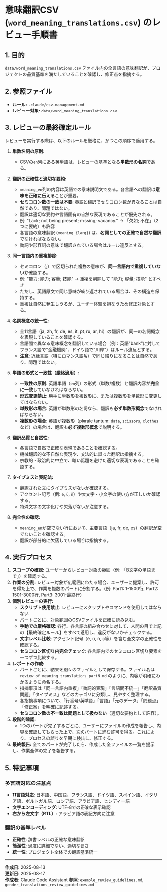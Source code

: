 # 意味翻訳CSV (`word_meaning_translations.csv`) のレビュー手順書

## 1. 目的

`data/word_meaning_translations.csv` ファイル内の全言語の意味翻訳が、プロジェクトの品質基準を満たしていることを確認し、修正点を指摘する。

## 2. 参照ファイル

- **ルール:** `.claude/csv-management.md`
- **レビュー対象:** `data/word_meaning_translations.csv`

## 3. レビューの最終確定ルール

レビューを実行する際は、以下のルールを厳格に、かつこの順序で適用する。

1.  **単数名詞の原則:**
    - CSVの`en`列にある英単語は、レビューの基準となる**単数形の名詞**である。

2.  **翻訳の正確性と適切な要約:**
    - `meaning_en`列の内容は英語での意味説明文である。各言語への翻訳は**意味を正確に伝える**ことが重要。
    - **セミコロン数の一致は不要**: 英語と翻訳でセミコロン数が異なることは自然であり、問題ではない。
    - 翻訳は適切な要約や言語固有の自然な表現であることが優先される。
    - 例: "Lack; not being present; missing; vacancy." → 「欠如; 不在」（2つに要約）も許容
    - 各言語の意味翻訳 (`meaning_{lang}`) は、**名詞としての正確で自然な翻訳**でなければならない。
    - 動詞や形容詞の意味で翻訳されている場合はルール違反とする。

3.  **同一言語内の重複排除:**
    - セミコロン（;）で区切られた複数の意味が、**同一言語内で重複していないか**確認する。
    - 例: "能力; 能力; 容量; 技能" → 重複を削除して "能力; 容量; 技能" とすべき
    - ただし、英語原文で同じ意味が繰り返されている場合は、その構造を保持する。
    - 重複は自然に発生しうるが、ユーザー体験を損なうため修正対象とする。

4.  **名詞概念の統一性:**
    - 全11言語（ja, zh, fr, de, es, it, pt, ru, ar, hi）の翻訳が、同一の名詞概念を表現していることを確認する。
    - 言語間で異なる意味概念を翻訳している場合（例：英語"bank"に対してフランス語で"金融機関"、ドイツ語で"川岸"）はルール違反とする。
    - **注意**: 近縁言語（特にロマンス語系）で同じ綴りになることは自然であり、問題ではない。

5.  **単語の形式と一致性（厳格適用）:**
    - **一致性の原則**: 英語単語（`en`列）の形式（単数/複数）と翻訳内容が**完全に一致**していなければならない。
    - **形式変更禁止**: 勝手に単数形を複数形に、または複数形を単数形に変更してはならない。
    - **単数形の場合**: 英語が単数形の名詞なら、翻訳も**必ず単数形概念**でなければならない。
    - **複数形の場合**: 英語が複数形（plurale tantum: `data`, `scissors`, `clothes`など）の場合は、翻訳も**必ず複数形概念**で説明する。

6.  **翻訳品質と自然性:**
    - 各言語で自然で正確な表現であることを確認する。
    - 機械翻訳的な不自然な表現や、文法的に誤った翻訳は指摘する。
    - 宗教的・政治的に中立で、暗い話題を避けた適切な表現であることを確認する。

7.  **タイプミスと表記法:**
    - 翻訳された文にタイプミスがないか確認する。
    - アクセント記号（例: `é`, `ü`, `ñ`）や大文字・小文字の使い方が正しいか確認する。
    - 特殊文字の文字化けや欠落がないか注意する。

8.  **完全性の確認:**
    - `meaning_en`が空でない行において、主要言語（ja, fr, de, es）の翻訳が空でないことを確認する。
    - 翻訳が部分的に欠落している場合は指摘する。

## 4. 実行プロセス

1.  **スコープの確認:** ユーザーからレビュー対象の範囲（例: 「B文字の単語まで」）を確認する。
2.  **作業の分割:** レビュー対象が広範囲にわたる場合、ユーザーに提案し、許可を得た上で、作業を複数のパートに分割する。（例: Part1: 1-1500行, Part2: 1501-3000行, Part3: 3001-最終行）
3.  **個別レビューの実行:**
    - **スクリプト使用禁止**: レビューにスクリプトやコマンドを使用してはならない
    - パートごとに、対象範囲のCSVファイルを正確に読み込む。
    - **手動での厳格確認**: 各行、各言語の組み合わせに対して、人間の目で上記の【最終確定ルール】をすべて適用し、違反がないかチェックする。
    - **文字レベル比較**: アクセント記号（é, ü, ñ, ç等）を含む全文字の正確性を確認する。
    - **セミコロン区切り内完全チェック**: 各言語内でのセミコロン区切り要素を一つずつ比較する。
4.  **レポートの作成:**
    - パートごとに、結果を別々のファイルとして保存する。ファイル名は `review_of_meaning_translations_partN.md` のように、内容が明確にわかるように命名する。
    - 指摘事項は「同一言語内重複」「動詞的表現」「言語間不統一」「翻訳品質問題」「タイプミス」などのカテゴリに分類し、見やすく整理する。
    - 各指摘事項について、「行番号/英単語」「言語」「元のデータ」「問題点」「修正案」を明確に記述する。
    - **セミコロン数の不一致は問題として扱わない**（適切な要約として許容）。
5.  **段階的確認:**
    - 1つのパートが完了するごとに、ユーザーにファイルの作成を報告し、内容を確認してもらった上で、次のパートに進む許可を得る。これにより、プロセスの誤りを早期に検出し、修正する。
6.  **最終報告:** 全てのパートが完了したら、作成した全ファイルの一覧を提示し、作業全体の完了を報告する。

## 5. 特記事項

### 多言語対応の注意点
- **11言語対応**: 日本語、中国語、フランス語、ドイツ語、スペイン語、イタリア語、ポルトガル語、ロシア語、アラビア語、ヒンディー語
- **文字エンコーディング**: UTF-8での正確な表示確認
- **右から左文字（RTL）**: アラビア語の表記方向に注意

### 翻訳の基準レベル
- **正確性**: 辞書レベルの正確な意味翻訳
- **簡潔性**: 過度に詳細でない、適切な長さ
- **統一性**: プロジェクト全体での翻訳基準統一

---

**作成日**: 2025-08-13  
**更新日**: 2025-08-17  
**作成者**: Claude Code Assistant
**参照**: `example_review_guidelines.md`, `gender_translations_review_guidelines.md`